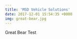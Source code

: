 ```yaml
---
title: 'MSD Vehicle Solutions'
date: 2017-12-01 15:54:35 +0000
img: great-bear.jpg
---
```


Great Bear Test
